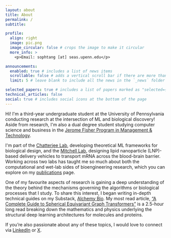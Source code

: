 ```yaml
---
layout: about
title: About
permalink: /
subtitle:

profile:
  align: right
  image: pic.png
  image_circular: false # crops the image to make it circular
  more_info: >
    <p>Email: sophtang [at] seas.upenn.edu</p>

announcements:
  enabled: true # includes a list of news items
  scrollable: false # adds a vertical scroll bar if there are more than 3 news items
  limit: 5 # leave blank to include all the news in the `_news` folder

selected_papers: true # includes a list of papers marked as "selected={true}"
technical_articles: false
social: true # includes social icons at the bottom of the page
---
```


Hi! I'm a third-year undergraduate student at the University of Pennsylvania conducting research at the intersection of ML and biological discovery! Aside from research, I'm also a dual degree student studying computer science and business in the [Jerome Fisher Program in Management & Technology](https://fisher.wharton.upenn.edu/).

I'm part of the [Chatterjee Lab](https://www.chatterjeelab.com/), developing theoretical ML frameworks for biological design, and the [Mitchell Lab](https://mitchell-lab.seas.upenn.edu/), designing lipid nanoparticle (LNP)-based delivery vehicles to transport mRNA across the blood-brain barrier. Working across two labs has taught me so much about both the computational and wet-lab sides of bioengineering research, which you can explore on my [publications](/publications/) page.

One of my favourite aspects of research is gaining a deep understanding of the theory behind the mechanisms governing the algorithms or biological processes that I study. To share this interest, I began writing in-depth technical guides on my Substack, [Alchemy Bio](https://alchemybio.substack.com/). My most read article, [“A Complete Guide to Spherical Equivariant Graph Transformers”](https://alchemybio.substack.com/p/spherical-equivariant-graph-transformer) is a 2.5-hour long read breaking down the mathematics and physics underlying the structural deep learning architectures for molecules and proteins.

If you’re also passionate about any of these topics, I would love to connect via [LinkedIn](https://www.linkedin.com/in/sophia-tang-05/) or [X](https://x.com/_sophia_tang_).
